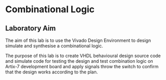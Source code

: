 # Combinational Logic

## Laboratory Aim
The aim of this lab is to use the Vivado Design Environment to design simulate and synthesise a combinational logic. 

The purpose of this lab is to create VHDL behavioural design source code and simulate code for testing the design and test combination logic on Artix-7 development board and apply signals throw the switch to confirm that the design works according to the plan.

